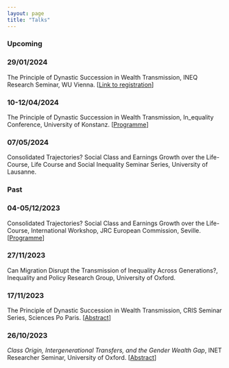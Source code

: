 ```yaml
---
layout: page
title: "Talks"
---
```


### Upcoming


### 29/01/2024 <br>
The Principle of Dynastic Succession in Wealth Transmission, INEQ Research Seminar, WU Vienna. [[Link to registration](https://www.wu.ac.at/en/ineq/rs-registration-trinh/)] <br>

### 10-12/04/2024 <br>
The Principle of Dynastic Succession in Wealth Transmission, In_equality Conference, University of Konstanz. [[Programme](https://inequality-conference.de/)] <br>

### 07/05/2024 <br>
Consolidated Trajectories? Social Class and Earnings Growth over the Life-Course, Life Course and Social Inequality Seminar Series, University of Lausanne. <br>


### Past

### 04-05/12/2023 <br>
Consolidated Trajectories? Social Class and Earnings Growth over the Life-Course, International Workshop, JRC European Commission, Seville. [[Programme](https://joint-research-centre.ec.europa.eu/digclass/digclass-international-workshop-social-class-analysis-digital-age-new-approaches-and-perspectives-2023-12-04_en)] <br>

### 27/11/2023 <br>
Can Migration Disrupt the Transmission of Inequality Across Generations?, Inequality and Policy Research Group, University of Oxford. <br>

### 17/11/2023 <br>
The Principle of Dynastic Succession in Wealth Transmission, CRIS Seminar Series, Sciences Po Paris. [[Abstract](https://www.sciencespo.fr/osc/fr/content/principle-dynastic-succession-wealth-transmission.html)] <br>

### 26/10/2023 <br>
*Class Origin, Intergenerational Transfers, and the Gender Wealth Gap*, INET Researcher Seminar, University of Oxford. [[Abstract](https://www.inet.ox.ac.uk/events/class-origin-intergenerational-transfers-and-the-gender-wealth-gap/)] <br>
